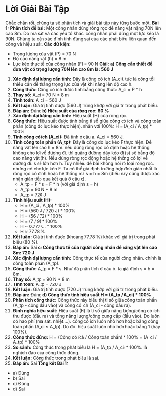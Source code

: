 # Lời Giải Bài Tập

Chắc chắn rồi. chúng ta sẽ phân tích và giải bài tập này từng bước một.
**Bài 1:**
**Phân tích đề bài:**
Một công nhân dùng ròng rọc để nâng vật nặng 70N lên cao 8m. Do ma sát và các yếu tố khác. công nhân phải dùng một lực kéo là 90N. Chúng ta cần xác định tính đúng sai của các phát biểu liên quan đến công và hiệu suất.
**Các dữ kiện:**
*   Trọng lượng của vật (P) = 70 N
*   Độ cao nâng vật (h) = 8 m
*   Lực kéo thực tế của công nhân (F) = 90 N
**Giải:**
**a) Công cần thiết để đưa vật có trọng lượng 70N lên cao 8m là: 560 J**
1.  **Xác định đại lượng cần tính:** Đây là công có ích (A_ci). tức là công tối thiểu cần để thắng trọng lực của vật khi nâng lên độ cao h.
2.  **Công thức:** Công có ích được tính bằng công thức: A_ci = P * h
3.  **Thay số:** A_ci = 70 N * 8 m
4.  **Tính toán:** A_ci = 560 J
5.  **Kết luận:** Giá trị tính được (560 J) trùng khớp với giá trị trong phát biểu.
6.  **Đáp án:** Đúng
**b) Hiệu suất của ròng rọc: 80 %**
1.  **Xác định đại lượng cần tính:** Hiệu suất (H) của ròng rọc.
2.  **Công thức:** Hiệu suất được tính bằng tỉ số giữa công có ích và công toàn phần (công do lực kéo thực hiện). nhân với 100%: H = (A_ci / A_tp) * 100%
3.  **Tính công có ích (A_ci):** Đã tính ở câu a. A_ci = 560 J.
4.  **Tính công toàn phần (A_tp):** Đây là công do lực kéo F thực hiện. Để nâng vật lên cao h = 8m. nếu dùng ròng rọc cố định hoặc hệ thống không cho lợi về đường đi. thì quãng đường dây kéo đi (s) sẽ bằng độ cao nâng vật (h). Nếu dùng ròng rọc động hoặc hệ thống có lợi về đường đi. s sẽ lớn hơn h. Tuy nhiên. đề bài không nói rõ loại ròng rọc. nhưng có cho lực kéo F. Ta có thể giả định trường hợp đơn giản nhất là ròng rọc cố định hoặc hệ thống mà s = h = 8m (điều này cũng được xác nhận gián tiếp qua kết quả ở câu c).
    *   A_tp = F * s = F * h (với giả định s = h)
    *   A_tp = 90 N * 8 m
    *   A_tp = 720 J
5.  **Tính hiệu suất (H):**
    *   H = (A_ci / A_tp) * 100%
    *   H = (560 J / 720 J) * 100%
    *   H = (56 / 72) * 100%
    *   H = (7 / 9) * 100%
    *   H ≈ 0.7777... * 100%
    *   H ≈ 77.78 %
6.  **Kết luận:** Giá trị tính được (khoảng 77.78 %) khác với giá trị trong phát biểu (80 %).
7.  **Đáp án:** Sai
**c) Công thực tế của người công nhân để nâng vật lên cao 8m: 720 J**
1.  **Xác định đại lượng cần tính:** Công thực tế của người công nhân. chính là công toàn phần (A_tp).
2.  **Công thức:** A_tp = F * s. Như đã phân tích ở câu b. ta giả định s = h = 8m.
3.  **Thay số:** A_tp = 90 N * 8 m
4.  **Tính toán:** A_tp = 720 J
5.  **Kết luận:** Giá trị tính được (720 J) trùng khớp với giá trị trong phát biểu.
6.  **Đáp án:** Đúng
**d) Công thức tính hiệu suất H = (A_tp / A_ci) * 100%**
1.  **Phân tích công thức:** Công thức này biểu thị tỉ số giữa công toàn phần (A_tp - công đầu vào) và công có ích (A_ci - công đầu ra).
2.  **Định nghĩa hiệu suất:** Hiệu suất (H) là tỉ số giữa năng lượng/công có ích thu được (đầu ra) và tổng năng lượng/công cung cấp (đầu vào). Do luôn có hao phí (ma sát. nhiệt....). công có ích luôn nhỏ hơn hoặc bằng công toàn phần (A_ci ≤ A_tp). Do đó. hiệu suất luôn nhỏ hơn hoặc bằng 1 (hay 100%).
3.  **Công thức đúng:** H = (Công có ích / Công toàn phần) * 100% = (A_ci / A_tp) * 100%
4.  **So sánh:** Công thức trong phát biểu là H = (A_tp / A_ci) * 100%. là nghịch đảo của công thức đúng.
5.  **Kết luận:** Công thức trong phát biểu là sai.
6.  **Đáp án:** Sai
**Tổng kết Bài 1:**
*   a) Đúng
*   b) Sai
*   c) Đúng
*   d) Sai
